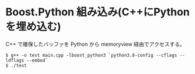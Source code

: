 # Boost.Python 組み込み(C++にPythonを埋め込む)

C++ で確保したバッファを Python から memoryview 経由でアクセスする。

```
$ g++ -o test main.cpp -lboost_python3 `python3.8-config --cflags --ldflags --embed`
$ ./test
```